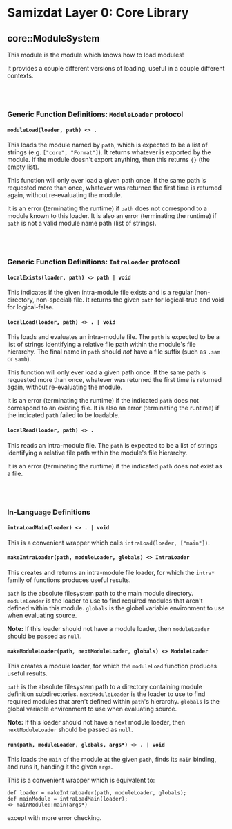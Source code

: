 Samizdat Layer 0: Core Library
==============================

core::ModuleSystem
------------------

This module is the module which knows how to load modules!

It provides a couple different versions of loading, useful in a couple
different contexts.


<br><br>
### Generic Function Definitions: `ModuleLoader` protocol

#### `moduleLoad(loader, path) <> .`

This loads the module named by `path`, which is expected to be a list of
strings (e.g. `["core", "Format"]`). It returns whatever is exported by
the module. If the module doesn't export anything, then this returns
`{}` (the empty list).

This function will only ever load a given path once. If the same path
is requested more than once, whatever was returned the first time
is returned again, without re-evaluating the module.

It is an error (terminating the runtime) if `path` does not correspond to
a module known to this loader. It is also an error (terminating the runtime)
if `path` is not a valid module name path (list of strings).


<br><br>
### Generic Function Definitions: `IntraLoader` protocol

#### `localExists(loader, path) <> path | void`

This indicates if the given intra-module file exists and is a regular
(non-directory, non-special) file. It returns the given `path` for
logical-true and void for logical-false.

#### `localLoad(loader, path) <> . | void`

This loads and evaluates an intra-module file. The `path` is expected to be
a list of strings identifying a relative file path within the module's file
hierarchy. The final name in `path` should *not* have a file suffix (such
as `.sam` or `samb`).

This function will only ever load a given path once. If the same path
is requested more than once, whatever was returned the first time
is returned again, without re-evaluating the module.

It is an error (terminating the runtime) if the indicated `path` does not
correspond to an existing file. It is also an error (terminating the runtime)
if the indicated `path` failed to be loadable.

#### `localRead(loader, path) <> .`

This reads an intra-module file. The `path` is expected to be a list of
strings identifying a relative file path within the module's file
hierarchy.

It is an error (terminating the runtime) if the indicated `path` does not
exist as a file.


<br><br>
### In-Language Definitions

#### `intraLoadMain(loader) <> . | void`

This is a convenient wrapper which calls `intraLoad(loader, ["main"])`.

#### `makeIntraLoader(path, moduleLoader, globals) <> IntraLoader`

This creates and returns an intra-module file loader, for which the `intra*`
family of functions produces useful results.

`path` is the absolute filesystem path to the main module directory.
`moduleLoader` is the loader to use to find required modules that aren't
defined within this module. `globals` is the global variable environment
to use when evaluating source.

**Note:** If this loader should not have a module loader, then
`moduleLoader` should be passed as `null`.

#### `makeModuleLoader(path, nextModuleLoader, globals) <> ModuleLoader`

This creates a module loader, for which the `moduleLoad` function produces
useful results.

`path` is the absolute filesystem path to a directory containing module
definition subdirectories. `nextModuleLoader` is the loader to use to find
required modules that aren't defined within `path`'s hierarchy. `globals`
is the global variable environment to use when evaluating source.

**Note:** If this loader should not have a next module loader, then
`nextModuleLoader` should be passed as `null`.

#### `run(path, moduleLoader, globals, args*) <> . | void`

This loads the `main` of the module at the given `path`, finds its
`main` binding, and runs it, handing it the given `args`.

This is a convenient wrapper which is equivalent to:

```
def loader = makeIntraLoader(path, moduleLoader, globals);
def mainModule = intraLoadMain(loader);
<> mainModule::main(args*)
```

except with more error checking.
